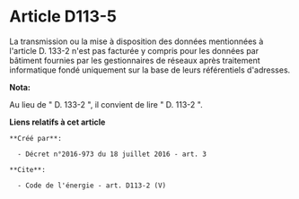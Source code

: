 # Article D113-5

La transmission ou la mise à disposition des données mentionnées à l'article D. 133-2 n'est pas facturée y compris pour les
données par bâtiment fournies par les gestionnaires de réseaux après traitement informatique fondé uniquement sur la base de
leurs référentiels d'adresses.

**Nota:**

Au lieu de " D. 133-2 ", il convient de lire " D. 113-2 ".

**Liens relatifs à cet article**

	**Créé par**:

	  - Décret n°2016-973 du 18 juillet 2016 - art. 3

	**Cite**:

	  - Code de l'énergie - art. D113-2 (V)
